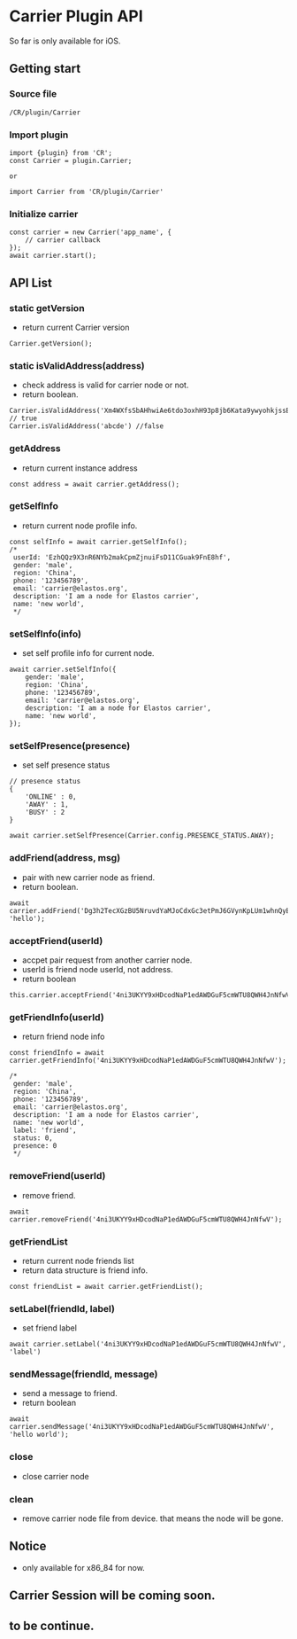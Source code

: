 # Carrier Plugin API
So far is only available for iOS.

## Getting start

### Source file
```
/CR/plugin/Carrier
```

### Import plugin
```
import {plugin} from 'CR';
const Carrier = plugin.Carrier;

or

import Carrier from 'CR/plugin/Carrier'
```

### Initialize carrier
```
const carrier = new Carrier('app_name', {
    // carrier callback
});
await carrier.start();
```

## API List

### static getVersion
* return current Carrier version
```
Carrier.getVersion();
```

### static isValidAddress(address)
* check address is valid for carrier node or not.
* return boolean.
```
Carrier.isValidAddress('Xm4WXfsSbAHhwiAe6tdo3oxhH93p8jb6Kata9ywyohkjssBMAH8n') // true
Carrier.isValidAddress('abcde') //false
```

### getAddress
* return current instance address
```
const address = await carrier.getAddress();
```

### getSelfInfo
* return current node profile info.
```
const selfInfo = await carrier.getSelfInfo();
/*
 userId: 'EzhQQz9X3nR6NYb2makCpmZjnuiFsD11CGuak9FnE8hf',
 gender: 'male',
 region: 'China',
 phone: '123456789',
 email: 'carrier@elastos.org',
 description: 'I am a node for Elastos carrier',
 name: 'new world',
 */
```

### setSelfInfo(info)
* set self profile info for current node.
```
await carrier.setSelfInfo({
    gender: 'male',
    region: 'China',
    phone: '123456789',
    email: 'carrier@elastos.org',
    description: 'I am a node for Elastos carrier',
    name: 'new world',
});
```

### setSelfPresence(presence)
* set self presence status
```
// presence status
{
    'ONLINE' : 0,
    'AWAY' : 1,
    'BUSY' : 2
}

await carrier.setSelfPresence(Carrier.config.PRESENCE_STATUS.AWAY);
```

### addFriend(address, msg)
* pair with new carrier node as friend.
* return boolean.
```
await carrier.addFriend('Dg3h2TecXGzBU5NruvdYaMJoCdxGc3etPmJ6GVynKpLUm1whnQyE', 'hello');
```

### acceptFriend(userId)
* accpet pair request from another carrier node.
* userId is friend node userId, not address.
* return boolean
```
this.carrier.acceptFriend('4ni3UKYY9xHDcodNaP1edAWDGuF5cmWTU8QWH4JnNfwV');
```

### getFriendInfo(userId)
* return friend node info
```
const friendInfo = await carrier.getFriendInfo('4ni3UKYY9xHDcodNaP1edAWDGuF5cmWTU8QWH4JnNfwV');

/*
 gender: 'male',
 region: 'China',
 phone: '123456789',
 email: 'carrier@elastos.org',
 description: 'I am a node for Elastos carrier',
 name: 'new world',
 label: 'friend',
 status: 0,
 presence: 0
 */
```

### removeFriend(userId)
* remove friend.
```
await carrier.removeFriend('4ni3UKYY9xHDcodNaP1edAWDGuF5cmWTU8QWH4JnNfwV');
```

### getFriendList
* return current node friends list<FriendInfo>
* return data structure is friend info.
```
const friendList = await carrier.getFriendList();
```

### setLabel(friendId, label)
* set friend label
```
await carrier.setLabel('4ni3UKYY9xHDcodNaP1edAWDGuF5cmWTU8QWH4JnNfwV', 'label')
```

### sendMessage(friendId, message)
* send a message to friend.
* return boolean
```
await carrier.sendMessage('4ni3UKYY9xHDcodNaP1edAWDGuF5cmWTU8QWH4JnNfwV', 'hello world');
```

### close
* close carrier node

### clean
* remove carrier node file from device. that means the node will be gone.


## Notice
* only available for x86_84 for now.

## Carrier Session will be coming soon.

## to be continue.